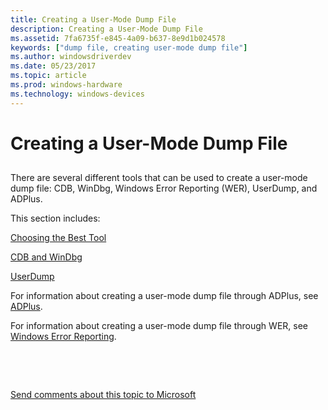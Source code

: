 ```yaml
---
title: Creating a User-Mode Dump File
description: Creating a User-Mode Dump File
ms.assetid: 7fa6735f-e845-4a09-b637-8e9d1b024578
keywords: ["dump file, creating user-mode dump file"]
ms.author: windowsdriverdev
ms.date: 05/23/2017
ms.topic: article
ms.prod: windows-hardware
ms.technology: windows-devices
---
```


# Creating a User-Mode Dump File


## <span id="ddk_creating_a_user_mode_dump_file_dbg"></span><span id="DDK_CREATING_A_USER_MODE_DUMP_FILE_DBG"></span>


There are several different tools that can be used to create a user-mode dump file: CDB, WinDbg, Windows Error Reporting (WER), UserDump, and ADPlus.

This section includes:

[Choosing the Best Tool](choosing-the-best-tool.md)

[CDB and WinDbg](cdb-and-windbg.md)

[UserDump](userdump.md)

For information about creating a user-mode dump file through ADPlus, see [ADPlus](adplus.md).

For information about creating a user-mode dump file through WER, see [Windows Error Reporting](windows-error-reporting.md).

 

 

[Send comments about this topic to Microsoft](mailto:wsddocfb@microsoft.com?subject=Documentation%20feedback%20[debugger\debugger]:%20Creating%20a%20User-Mode%20Dump%20File%20%20RELEASE:%20%285/15/2017%29&body=%0A%0APRIVACY%20STATEMENT%0A%0AWe%20use%20your%20feedback%20to%20improve%20the%20documentation.%20We%20don't%20use%20your%20email%20address%20for%20any%20other%20purpose,%20and%20we'll%20remove%20your%20email%20address%20from%20our%20system%20after%20the%20issue%20that%20you're%20reporting%20is%20fixed.%20While%20we're%20working%20to%20fix%20this%20issue,%20we%20might%20send%20you%20an%20email%20message%20to%20ask%20for%20more%20info.%20Later,%20we%20might%20also%20send%20you%20an%20email%20message%20to%20let%20you%20know%20that%20we've%20addressed%20your%20feedback.%0A%0AFor%20more%20info%20about%20Microsoft's%20privacy%20policy,%20see%20http://privacy.microsoft.com/default.aspx. "Send comments about this topic to Microsoft")




